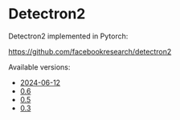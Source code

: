 # Detectron2

Detectron2 implemented in Pytorch:

https://github.com/facebookresearch/detectron2

Available versions:

* [2024-06-12](2024-06-12)
* [0.6](0.6)
* [0.5](0.5)
* [0.3](0.3)
